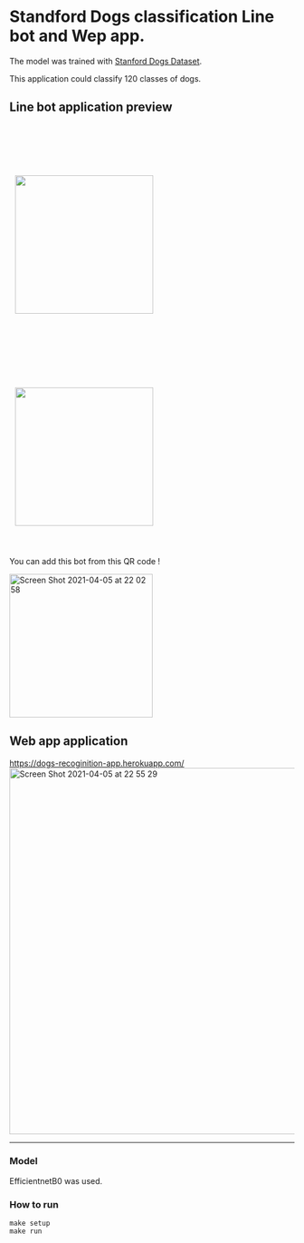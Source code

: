 # Standford Dogs classification Line bot and Wep app.

The model was trained with [Stanford Dogs Dataset](http://vision.stanford.edu/aditya86/ImageNetDogs/).

This application could classify 120 classes of dogs. 

## Line bot application preview 
<img src="https://i.imgur.com/BYimwxi.png" width="244" hspace="10" vspace="90"><img src="https://i.imgur.com/G8d17aL.png" width="244" hspace="10" vspace="40">

You can add this bot from this QR code !

<img width="253" alt="Screen Shot 2021-04-05 at 22 02 58" src="https://user-images.githubusercontent.com/22892424/113576884-4fcda680-965b-11eb-8ec9-1915ebdcac6e.png">


## Web app application

https://dogs-recoginition-app.herokuapp.com/
<img width="646" alt="Screen Shot 2021-04-05 at 22 55 29" src="https://user-images.githubusercontent.com/22892424/113581742-83f89580-9662-11eb-8c30-c6cbe8ad14ee.png">

-------------------------------------------------
### Model
EfficientnetB0 was used.

### How to run

```
make setup
make run
```
